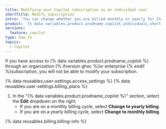 ```yaml
---
title: Modifying your Copilot subscription as an individual user
shortTitle: Modify subscription
intro: 'You can change whether you are billed monthly or yearly for {% data variables.product.prodname_copilot_individuals_short %}.'
product: '{% data variables.product.prodname_copilot_individuals_short %}'
versions:
  feature: copilot
type: how_to
topics:
  - Copilot
---
```


If you have access to {% data variables.product.prodname_copilot %} through an organization {% ifversion ghec %}or enterprise {% endif %}subscription, you will not be able to modify your subscription.

{% data reusables.user-settings.access_settings %}
{% data reusables.user-settings.billing_plans %}
1. In the "{% data variables.product.prodname_copilot %}" section, select the **Edit** dropdown on the right.
   - If you are on a monthly billing cycle, select **Change to yearly billing**.
   - If you are on a yearly billing cycle, select **Change to monthly billing**.

{% data reusables.billing.billing-info %}
